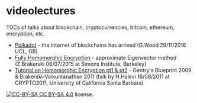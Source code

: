 # videolectures
TOCs of talks about blockchain, cryptocurrencies, bitcoin, ethereum, encryption, etc.

* [Polkadot](Polkadot_GWood_UCL_20161129.md) - the internet of blockchains has arrived (G.Wood 29/11/2016 UCL, GB) 
* [Fully Homomorphic Encryption](FHE_ZBrakerski_20150706.md) - approximate Eigenvector method (Z.Brakerski 06/07/2015 at Simons Institute, Berkeley)
* [Tutorial on Homomorphic Encryption pt1 & pt2](Tutorial-on-HE_SHalevi_UCSB_20110816.md) - Gentry's Blueprint 2009 & Brakerski-Vaikuntanathan 2011 (talk by H.Halevi 16/08/2011 at CRYPTO2011, University of California Santa Barbara)

[![CC-BY-SA](https://licensebuttons.net/l/by-sa/3.0/88x31.png) CC BY-SA 4.0](LICENSE) license.
